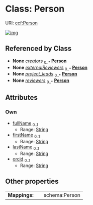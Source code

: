 
# Class: Person




URI: [ccf:Person](http://purl.org/ccf/Person)


[![img](https://yuml.me/diagram/nofunky;dir:TB/class/[BasicMetadata]++-%20creators%200..*>[Person&#124;fullName:string%20%3F;firstName:string%20%3F;lastName:string%20%3F;orcid:string%20%3F],[DatasetMetadata]++-%20creators%200..*>[Person],[DatasetMetadata],[BasicMetadata])](https://yuml.me/diagram/nofunky;dir:TB/class/[BasicMetadata]++-%20creators%200..*>[Person&#124;fullName:string%20%3F;firstName:string%20%3F;lastName:string%20%3F;orcid:string%20%3F],[DatasetMetadata]++-%20creators%200..*>[Person],[DatasetMetadata],[BasicMetadata])

## Referenced by Class

 *  **None** *[creators](creators.md)*  <sub>0..\*</sub>  **[Person](Person.md)**
 *  **None** *[externalReviewers](externalReviewers.md)*  <sub>0..\*</sub>  **[Person](Person.md)**
 *  **None** *[project_leads](project_leads.md)*  <sub>0..\*</sub>  **[Person](Person.md)**
 *  **None** *[reviewers](reviewers.md)*  <sub>0..\*</sub>  **[Person](Person.md)**

## Attributes


### Own

 * [fullName](fullName.md)  <sub>0..1</sub>
     * Range: [String](types/String.md)
 * [firstName](firstName.md)  <sub>0..1</sub>
     * Range: [String](types/String.md)
 * [lastName](lastName.md)  <sub>0..1</sub>
     * Range: [String](types/String.md)
 * [orcid](orcid.md)  <sub>0..1</sub>
     * Range: [String](types/String.md)

## Other properties

|  |  |  |
| --- | --- | --- |
| **Mappings:** | | schema:Person |

